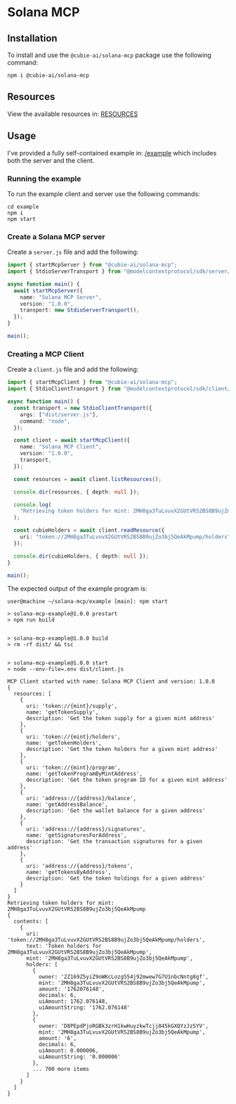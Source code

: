 # Solana MCP

## Installation

To install and use the `@cubie-ai/solana-mcp` package use the following command:

```
npm i @cubie-ai/solana-mcp
```

## Resources

View the available resources in: [RESOURCES](RESOURCES.md)

## Usage

I've provided a fully self-contained example in: [/example](/example/) which includes both the server and the client.

### Running the example

To run the example client and server use the following commands:

```
cd example
npm i
npm start
```

### Create a Solana MCP server

Create a `server.js` file and add the following:

```typescript
import { startMcpServer } from "@cubie-ai/solana-mcp";
import { StdioServerTransport } from "@modelcontextprotocol/sdk/server/stdio.js";

async function main() {
  await startMcpServer({
    name: "Solana MCP Server",
    version: "1.0.0",
    transport: new StdioServerTransport(),
  });
}

main();
```

### Creating a MCP Client

Create a `client.js` file and add the following:

```typescript
import { startMcpClient } from "@cubie-ai/solana-mcp";
import { StdioClientTransport } from "@modelcontextprotocol/sdk/client/stdio.js";

async function main() {
  const transport = new StdioClientTransport({
    args: ["dist/server.js"],
    command: "node",
  });

  const client = await startMcpClient({
    name: "Solana MCP Client",
    version: "1.0.0",
    transport,
  });

  const resources = await client.listResources();

  console.dir(resources, { depth: null });

  console.log(
    "Retrieving token holders for mint: 2MH8ga3TuLvuvX2GUtVRS2BS8B9ujZo3bj5QeAkMpump"
  );

  const cubieHolders = await client.readResource({
    uri: "token://2MH8ga3TuLvuvX2GUtVRS2BS8B9ujZo3bj5QeAkMpump/holders",
  });

  console.dir(cubieHolders, { depth: null });
}

main();
```

The expected output of the example program is:

```
user@machine ~/solana-mcp/example [main]: npm start

> solana-mcp-example@1.0.0 prestart
> npm run build


> solana-mcp-example@1.0.0 build
> rm -rf dist/ && tsc


> solana-mcp-example@1.0.0 start
> node --env-file=.env dist/client.js

MCP Client started with name: Solana MCP Client and version: 1.0.0
{
  resources: [
    {
      uri: 'token://{mint}/supply',
      name: 'getTokenSupply',
      description: 'Get the token supply for a given mint address'
    },
    {
      uri: 'token://{mint}/holders',
      name: 'getTokenHolders',
      description: 'Get the token holders for a given mint address'
    },
    {
      uri: 'token://{mint}/program',
      name: 'getTokenProgramByMintAddress',
      description: 'Get the token program ID for a given mint address'
    },
    {
      uri: 'address://{address}/balance',
      name: 'getAddressBalance',
      description: 'Get the wallet balance for a given address'
    },
    {
      uri: 'address://{address}/signatures',
      name: 'getSignaturesForAddress',
      description: 'Get the transaction signatures for a given address'
    },
    {
      uri: 'address://{address}/tokens',
      name: 'getTokensByAddress',
      description: 'Get the token holdings for a given address'
    }
  ]
}
Retrieving token holders for mint: 2MH8ga3TuLvuvX2GUtVRS2BS8B9ujZo3bj5QeAkMpump
{
  contents: [
    {
      uri: 'token://2MH8ga3TuLvuvX2GUtVRS2BS8B9ujZo3bj5QeAkMpump/holders',
      text: 'Token holders for 2MH8ga3TuLvuvX2GUtVRS2BS8B9ujZo3bj5QeAkMpump',
      mint: '2MH8ga3TuLvuvX2GUtVRS2BS8B9ujZo3bj5QeAkMpump',
      holders: [
        {
          owner: '2Z169Z5yiZ9oWKcLozg554j92mwew7G7U1nbcNntg8gf',
          mint: '2MH8ga3TuLvuvX2GUtVRS2BS8B9ujZo3bj5QeAkMpump',
          amount: '1762076148',
          decimals: 6,
          uiAmount: 1762.076148,
          uiAmountString: '1762.076148'
        },
        {
          owner: 'D8PEpdPjoRGBk3zrH1kwHuyzkwTcjj845kGXQYzJzSYV',
          mint: '2MH8ga3TuLvuvX2GUtVRS2BS8B9ujZo3bj5QeAkMpump',
          amount: '6',
          decimals: 6,
          uiAmount: 0.000006,
          uiAmountString: '0.000006'
        },
        ... 700 more items
      ]
    }
  ]
}

```

